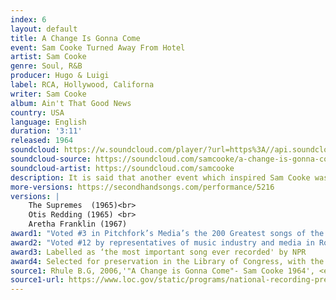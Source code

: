 ```yaml
---
index: 6
layout: default
title: A Change Is Gonna Come
event: Sam Cooke Turned Away From Hotel 
artist: Sam Cooke
genre: Soul, R&B
producer: Hugo & Luigi
label: RCA, Hollywood, Californa
writer: Sam Cooke
album: Ain't That Good News
country: USA
language: English
duration: '3:11'
released: 1964
soundcloud: https://w.soundcloud.com/player/?url=https%3A//api.soundcloud.com/tracks/326222437&color=%23fffad2&auto_play=false&hide_related=false&show_comments=true&show_user=true&show_reposts=false&show_teaser=true&visual=true
soundcloud-source: https://soundcloud.com/samcooke/a-change-is-gonna-come-3
soundcloud-artist: https://soundcloud.com/samcooke
description: It is said that another event which inspired Sam Cooke was inspired to write this song after watching Bob Dylan perform 'Blowing in the Wind' at the march on Washington on TV. Cooke used this song as a way to contribute to the movement. He donated the funds of the song to the Southern Christian Leadership Conference (SCLC)
more-versions: https://secondhandsongs.com/performance/5216
versions: |
    The Supremes  (1965)<br>
    Otis Redding (1965) <br>
    Aretha Franklin (1967)
award1: "Voted #3 in Pitchfork’s Media’s the 200 Greatest songs of the 1960s"
award2: "Voted #12 by representatives of music industry and media in Rolling Stone’s Greatest Songs of   All Time"
award3: Labelled as ‘the most important song ever recorded' by NPR
award4: Selected for preservation in the Library of Congress, with the National Recording Registry deeming the song "culturally, historically, or aesthetically important.", 2007
source1: Rhule B.G, 2006,'"A Change is Gonna Come"- Sam Cooke 1964', <em> Library of Congress </em> 
source1-url: https://www.loc.gov/static/programs/national-recording-preservation-board/documents/AChangeIsGonnaCome.pdf
---
```

